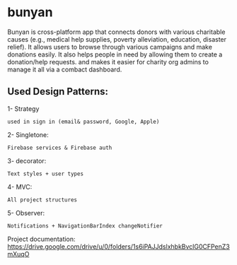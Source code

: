 # bunyan

Bunyan is cross-platform app that connects donors with various charitable causes (e.g., medical help supplies, poverty alleviation, education, disaster relief). 
It allows users to browse through various campaigns and make donations easily.
It also helps people in need by allowing them to create a donation/help requests.
and makes it easier for charity org admins to manage it all via a combact dashboard.




## Used Design Patterns:

1- Strategy

    used in sign in (email& password, Google, Apple)
    
2- Singletone:

    Firebase services & Firebase auth
    
3- decorator:

    Text styles + user types
    
4- MVC:

    All project structures 
    
5- Observer:

    Notifications + NavigationBarIndex changeNotifier



Project documentation:
https://drive.google.com/drive/u/0/folders/1s6iPAJJdslxhbkBvclG0CFPenZ3mXuqO
